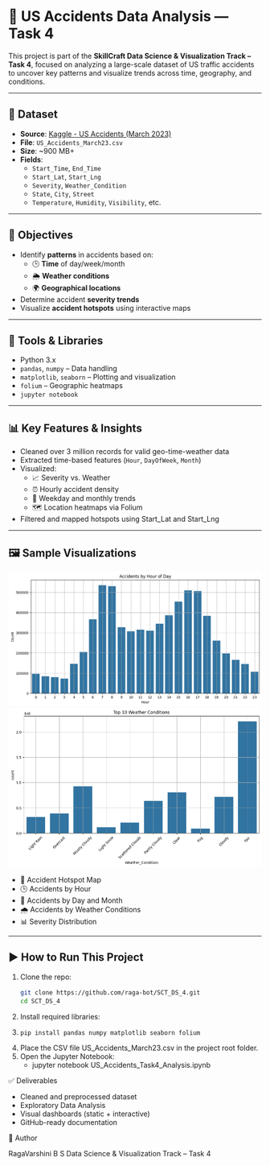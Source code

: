 # 🚦 US Accidents Data Analysis — Task 4

This project is part of the **SkillCraft Data Science & Visualization Track – Task 4**, focused on analyzing a large-scale dataset of US traffic accidents to uncover key patterns and visualize trends across time, geography, and conditions.

---

## 📁 Dataset

- **Source**: [Kaggle - US Accidents (March 2023)](https://www.kaggle.com/datasets/sobhanmoosavi/us-accidents)
- **File**: `US_Accidents_March23.csv`
- **Size**: ~900 MB+
- **Fields**:
  - `Start_Time`, `End_Time`
  - `Start_Lat`, `Start_Lng`
  - `Severity`, `Weather_Condition`
  - `State`, `City`, `Street`
  - `Temperature`, `Humidity`, `Visibility`, etc.

---

## 🎯 Objectives

- Identify **patterns** in accidents based on:
  - 🕒 **Time** of day/week/month
  - 🌦️ **Weather conditions**
  - 🌍 **Geographical locations**
- Determine accident **severity trends**
- Visualize **accident hotspots** using interactive maps

---

## 🔧 Tools & Libraries

- Python 3.x
- `pandas`, `numpy` – Data handling
- `matplotlib`, `seaborn` – Plotting and visualization
- `folium` – Geographic heatmaps
- `jupyter notebook`

---

## 📊 Key Features & Insights

- Cleaned over 3 million records for valid geo-time-weather data
- Extracted time-based features (`Hour`, `DayOfWeek`, `Month`)
- Visualized:
  - 📈 Severity vs. Weather
  - ⏰ Hourly accident density
  - 📆 Weekday and monthly trends
  - 🗺️ Location heatmaps via Folium
- Filtered and mapped hotspots using Start_Lat and Start_Lng

---

## 🖼️ Sample Visualizations

![Accidents by Hour of Day graph](/Accidents_by_Hour_of_Day.png)
![Top 10 Weather Conditions graph](/Top_10_Weather_Conditions.png)

- 📍 Accident Hotspot Map  
- 🕒 Accidents by Hour  
- 📅 Accidents by Day and Month  
- 🌧️ Accidents by Weather Conditions  
- 📊 Severity Distribution

---

## ▶️ How to Run This Project

1. Clone the repo:
   ```bash
   git clone https://github.com/raga-bot/SCT_DS_4.git
   cd SCT_DS_4
2. Install required libraries:
3. ```bash
   pip install pandas numpy matplotlib seaborn folium
4. Place the CSV file US_Accidents_March23.csv in the project root folder.
5. Open the Jupyter Notebook:
     - jupyter notebook US_Accidents_Task4_Analysis.ipynb


✅ Deliverables

 - Cleaned and preprocessed dataset
 - Exploratory Data Analysis
 - Visual dashboards (static + interactive)
 - GitHub-ready documentation

👤 Author

RagaVarshini B S
Data Science & Visualization Track – Task 4
